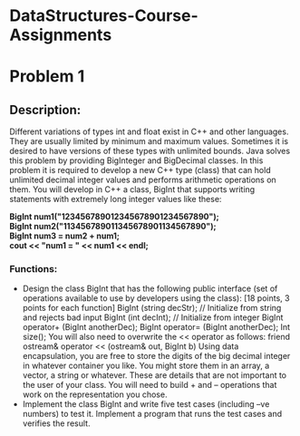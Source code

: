 # DataStructures-Course-Assignments

# Problem 1 
## Description:
Different variations of types int and float exist in C++ and other languages. They are usually limited by minimum and maximum values. Sometimes it is desired to have versions of these types with unlimited bounds. Java solves this problem by providing BigInteger and BigDecimal classes. In this problem it is required to develop a new C++ type (class) that can hold unlimited decimal integer values and performs arithmetic operations on them. You will develop in C++ a class, BigInt that supports writing statements with extremely long integer values like these:<br>
<div style="font-weight:bold">
BigInt num1("123456789012345678901234567890");<br>
BigInt num2("113456789011345678901134567890");<br>
BigInt num3 = num2 + num1;<br> cout << "num1 = " << num1 << endl;<br>
</div>
 
### Functions:
- Design the class BigInt that has the following public interface (set of operations available
to use by developers using the class): [18 points, 3 points for each function]
BigInt (string decStr); // Initialize from string and rejects bad input
BigInt (int decInt); // Initialize from integer
BigInt operator+ (BigInt anotherDec);
BigInt operator= (BigInt anotherDec);
Int size();
You will also need to overwrite the << operator as follows:
friend ostream& operator << (ostream& out, BigInt b)
Using data encapsulation, you are free to store the digits of the big decimal integer in whatever
container you like. You might store them in an array, a vector, a string or whatever. These are
details that are not important to the user of your class. You will need to build + and – operations
that work on the representation you chose.
- Implement the class BigInt and write five test cases (including –ve numbers) to test it.
Implement a program that runs the test cases and verifies the result.
